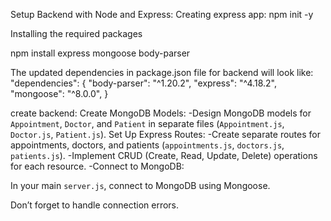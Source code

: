 Setup Backend with Node and Express:
Creating express app:
npm init -y

Installing the required packages

npm install express mongoose body-parser

The updated dependencies in package.json file for backend will look like:
"dependencies": {
    "body-parser": "^1.20.2",
    "express": "^4.18.2",
    "mongoose": "^8.0.0",
}

create backend:
Create MongoDB Models:
-Design MongoDB models for `Appointment`, `Doctor`, and `Patient` in separate files (`Appointment.js`, `Doctor.js`, `Patient.js`).
Set Up Express Routes:
-Create separate routes for appointments, doctors, and patients (`appointments.js`, `doctors.js`, `patients.js`).
-Implement CRUD (Create, Read, Update, Delete) operations for each resource.
-Connect to MongoDB:

In your main `server.js`, connect to MongoDB using Mongoose.

Don’t forget to handle connection errors.
